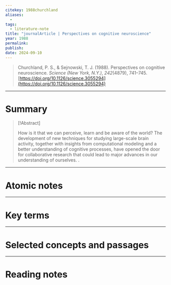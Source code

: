 ```yaml
---
citekey: 1988churchland
aliases:
  - 
tags:
  - literature-note
title: "journalArticle | Perspectives on cognitive neuroscience"
year: 1988
permalink: 
publish:
date: 2024-09-10
---
```

> Churchland, P. S., & Sejnowski, T. J. (1988). Perspectives on cognitive neuroscience. _Science (New York, N.Y.)_, _242_(4879), 741–745. [https://doi.org/10.1126/science.3055294](https://doi.org/10.1126/science.3055294)

---

# Summary

> [!Abstract]
>
> How is it that we can perceive, learn and be aware of the world? The development of new techniques for studying large-scale brain activity, together with insights from computational modeling and a better understanding of cognitive processes, have opened the door for collaborative research that could lead to major advances in our understanding of ourselves.
>.


---

# Atomic notes

---

# Key terms

---

# Selected concepts and passages

---

# Reading notes

